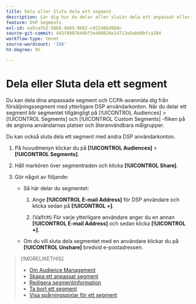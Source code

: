 ```yaml
---
title: Dela eller Sluta dela ett segment
description: Lär dig hur du delar eller slutar dela ett anpassat eller CCPA-avanmäl dig från ett försäljningssegment med andra DSP användarkonton.
feature: DSP Segments
exl-id: ea5cafb3-58b0-4b05-9b02-c022466d9b8c
source-git-commit: 443f8907644bf3e480626e14713e8abb9bfca284
workflow-type: tm+mt
source-wordcount: '156'
ht-degree: 0%

---
```


# Dela eller Sluta dela ett segment

Du kan dela dina anpassade segment och CCPA-avanmäla dig från försäljningssegment med ytterligare DSP användarkonton. När du delar ett segment blir segmentet tillgängligt på [!UICONTROL Audiences] > [!UICONTROL Segments] och [!UICONTROL Custom Segments] -fliken på de angivna användarnas platser och återanvändbara målgrupper.

Du kan också sluta dela ett segment med andra DSP användarkonton.

1. På huvudmenyn klickar du på **[!UICONTROL Audiences]** > **[!UICONTROL Segments]**.

1. Håll markören över segmentraden och klicka **[!UICONTROL Share]**.

1. Gör något av följande:

   * Så här delar du segmentet:

      1. Ange **[!UICONTROL E-mail Address]** för DSP användare och klicka sedan på **[!UICONTROL +]**.

      1. (Valfritt) För varje ytterligare användare anger du en annan **[!UICONTROL E-mail Address]** och sedan klicka **[!UICONTROL +]**.
   * Om du vill sluta dela segmentet med en användare klickar du på **[!UICONTROL Unshare]** bredvid e-postadressen.


>[!MORELIKETHIS]
>
>* [Om Audience Management](audience-about.md)
>* [Skapa ett anpassat segment](custom-segment-create.md)
>* [Redigera segmentinformation](segment-edit.md)
>* [Ta bort ett segment](segment-delete.md)
>* [Visa spårningspixlar för ett segment](segment-view-pixels.md)

